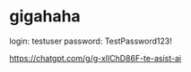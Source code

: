 # gigahaha

login: testuser
password: TestPassword123!

https://chatgpt.com/g/g-xlIChD86F-te-asist-ai
